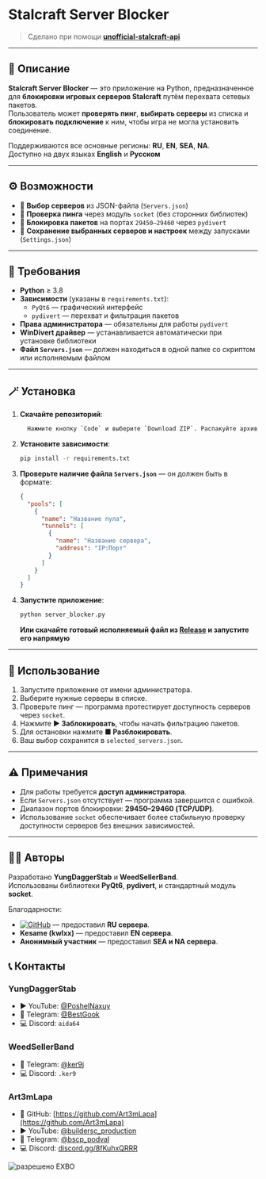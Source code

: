 # Stalcraft Server Blocker

> Сделано при помощи [**unofficial-stalcraft-api**](https://github.com/Art3mLapa/unofficial-stalcraft-api)

---

## 🧩 Описание
**Stalcraft Server Blocker** — это приложение на Python, предназначенное для **блокировки игровых серверов Stalcraft** путём перехвата сетевых пакетов.  
Пользователь может **проверять пинг**, **выбирать серверы** из списка и **блокировать подключение** к ним, чтобы игра не могла установить соединение.  

Поддерживаются все основные регионы: **RU**, **EN**, **SEA**, **NA**.  
Доступно на двух языках **English** и **Русском**

---

## ⚙️ Возможности
- 🔘 **Выбор серверов** из JSON-файла (`Servers.json`)  
- 📶 **Проверка пинга** через модуль `socket` (без сторонних библиотек)  
- 🚫 **Блокировка пакетов** на портах `29450–29460` через `pydivert`  
- 💾 **Сохранение выбранных серверов и настроек** между запусками (`Settings.json`)

---

## 🧰 Требования
- **Python** ≥ 3.8  
- **Зависимости** (указаны в `requirements.txt`):
  - `PyQt6` — графический интерфейс  
  - `pydivert` — перехват и фильтрация пакетов  
- **Права администратора** — обязательны для работы `pydivert`  
- **WinDivert драйвер** — устанавливается автоматически при установке библиотеки  
- **Файл `Servers.json`** — должен находиться в одной папке со скриптом или исполняемым файлом  

---

## 🪄 Установка
1. **Скачайте репозиторий**:
   ```bash
     Нажмите кнопку `Code` и выберите `Download ZIP`. Распакуйте архив в любую папку.
   ```

2. **Установите зависимости**:
   ```bash
   pip install -r requirements.txt
   ```

3. **Проверьте наличие файла `Servers.json`** — он должен быть в формате:
   ```json
   {
     "pools": [
       {
         "name": "Название пула",
         "tunnels": [
           {
             "name": "Название сервера",
             "address": "IP:Порт"
           }
         ]
       }
     ]
   }
   ```

4. **Запустите приложение**:
   ```bash
   python server_blocker.py
   ```
   **Или скачайте готовый исполняемый файл из [Release](https://github.com/FakeAngles/Stalcraft-Server-Blocker/releases)   и запустите его напрямую**

---

## 🚀 Использование
1. Запустите приложение от имени администратора.  
2. Выберите нужные серверы в списке.  
3. Проверьте пинг — программа протестирует доступность серверов через `socket`.  
4. Нажмите **▶ Заблокировать**, чтобы начать фильтрацию пакетов.  
5. Для остановки нажмите **■ Разблокировать**.  
6. Ваш выбор сохранится в `selected_servers.json`.

---

## ⚠️ Примечания
- Для работы требуется **доступ администратора**.  
- Если `Servers.json` отсутствует — программа завершится с ошибкой.  
- Диапазон портов блокировки: **29450–29460 (TCP/UDP)**.  
- Использование `socket` обеспечивает более стабильную проверку доступности серверов без внешних зависимостей.

---

## 👨‍💻 Авторы
Разработано **YungDaggerStab** и **WeedSellerBand**.  
Использованы библиотеки **PyQt6**, **pydivert**, и стандартный модуль **socket**.  

Благодарности:  
- [![GitHub](https://img.shields.io/badge/GitHub-@Art3mLapa-181717?style=flat&logo=github)](https://github.com/Art3mLapa) — предоставил **RU сервера**.
- **Kesame (kwlxx)** — предоставил **EN сервера**.  
- **Анонимный участник** — предоставил **SEA и NA сервера**.  

## 📞 Контакты

### **YungDaggerStab**
- ▶️ YouTube: [@PoshelNaxuy](https://www.youtube.com/@PoshelNaxuy)  
- 💬 Telegram: [@BestGook](https://t.me/BestGook)  
- 💻 Discord: `aida64`

### **WeedSellerBand**
- 💬 Telegram: [@ker9j](https://t.keker9j)
- 💻 Discord: `.ker9`

### **Art3mLapa**
- 🧠 GitHub: [https://github.com/Art3mLapa](https://github.com/Art3mLapa)  
- ▶️ YouTube: [@buildersc_production](https://www.youtube.com/@buildersc_production)  
- 💬 Telegram: [@bscp_podval](https://t.me/bscp_podval)  
- 💻 Discord: [discord.gg/8fKuhxQRRR](https://discord.gg/8fKuhxQRRR)

![разрешено EXBO](https://i.imgur.com/9i1wRzn.png)


